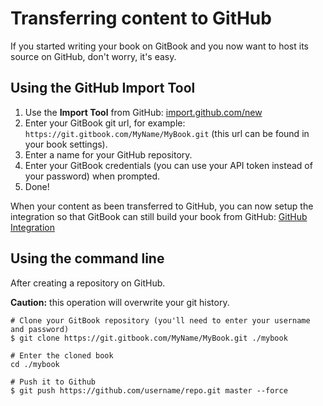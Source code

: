 # Transferring content to GitHub

If you started writing your book on GitBook and you now want to host its source on GitHub, don't worry, it's easy.

## Using the GitHub Import Tool

1. Use the **Import Tool** from GitHub:  [import.github.com/new](https://import.github.com/new)
2. Enter your GitBook git url, for example: `https://git.gitbook.com/MyName/MyBook.git` \(this url can be found in your book settings\).
3. Enter a name for your GitHub repository.
4. Enter your GitBook credentials \(you can use your API token instead of your password\) when prompted.
5. Done!

When your content as been transferred to GitHub, you can now setup the integration so that GitBook can still build your book from GitHub: [GitHub Integration](./)

## Using the command line

After creating a repository on GitHub.

**Caution:** this operation will overwrite your git history.

```text
# Clone your GitBook repository (you'll need to enter your username and password)
$ git clone https://git.gitbook.com/MyName/MyBook.git ./mybook

# Enter the cloned book
cd ./mybook

# Push it to Github
$ git push https://github.com/username/repo.git master --force
```

